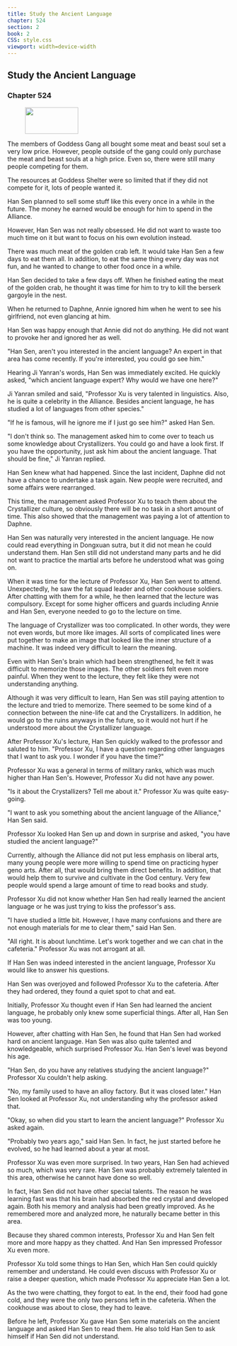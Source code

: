 ```yaml
---
title: Study the Ancient Language
chapter: 524
section: 2
book: 2
CSS: style.css
viewport: width=device-width
---
```


## Study the Ancient Language

### Chapter 524

<figure>
	<img src="../Images/gem.gif" alt="" id="gem" width="120" height="60" />
</figure>

The members of Goddess Gang all bought some meat and beast soul set a very low price. However, people outside of the gang could only purchase the meat and beast souls at a high price. Even so, there were still many people competing for them.

The resources at Goddess Shelter were so limited that if they did not compete for it, lots of people wanted it.

Han Sen planned to sell some stuff like this every once in a while in the future. The money he earned would be enough for him to spend in the Alliance.

However, Han Sen was not really obsessed. He did not want to waste too much time on it but want to focus on his own evolution instead.

There was much meat of the golden crab left. It would take Han Sen a few days to eat them all. In addition, to eat the same thing every day was not fun, and he wanted to change to other food once in a while.

Han Sen decided to take a few days off. When he finished eating the meat of the golden crab, he thought it was time for him to try to kill the berserk gargoyle in the nest.

When he returned to Daphne, Annie ignored him when he went to see his girlfriend, not even glancing at him.

Han Sen was happy enough that Annie did not do anything. He did not want to provoke her and ignored her as well.

"Han Sen, aren't you interested in the ancient language? An expert in that area has come recently. If you're interested, you could go see him."

Hearing Ji Yanran's words, Han Sen was immediately excited. He quickly asked, "which ancient language expert? Why would we have one here?"

Ji Yanran smiled and said, "Professor Xu is very talented in linguistics. Also, he is quite a celebrity in the Alliance. Besides ancient language, he has studied a lot of languages from other species."

"If he is famous, will he ignore me if I just go see him?" asked Han Sen.

"I don't think so. The management asked him to come over to teach us some knowledge about Crystallizers. You could go and have a look first. If you have the opportunity, just ask him about the ancient language. That should be fine," Ji Yanran replied.

Han Sen knew what had happened. Since the last incident, Daphne did not have a chance to undertake a task again. New people were recruited, and some affairs were rearranged.

This time, the management asked Professor Xu to teach them about the Crystallizer culture, so obviously there will be no task in a short amount of time. This also showed that the management was paying a lot of attention to Daphne.

Han Sen was naturally very interested in the ancient language. He now could read everything in Dongxuan sutra, but it did not mean he could understand them. Han Sen still did not understand many parts and he did not want to practice the martial arts before he understood what was going on.

When it was time for the lecture of Professor Xu, Han Sen went to attend. Unexpectedly, he saw the fat squad leader and other cookhouse soldiers. After chatting with them for a while, he then learned that the lecture was compulsory. Except for some higher officers and guards including Annie and Han Sen, everyone needed to go to the lecture on time.

The language of Crystallizer was too complicated. In other words, they were not even words, but more like images. All sorts of complicated lines were put together to make an image that looked like the inner structure of a machine. It was indeed very difficult to learn the meaning.

Even with Han Sen's brain which had been strengthened, he felt it was difficult to memorize those images. The other soldiers felt even more painful. When they went to the lecture, they felt like they were not understanding anything.

Although it was very difficult to learn, Han Sen was still paying attention to the lecture and tried to memorize. There seemed to be some kind of a connection between the nine-life cat and the Crystallizers. In addition, he would go to the ruins anyways in the future, so it would not hurt if he understood more about the Crystallizer language.

After Professor Xu's lecture, Han Sen quickly walked to the professor and saluted to him. "Professor Xu, I have a question regarding other languages that I want to ask you. I wonder if you have the time?"

Professor Xu was a general in terms of military ranks, which was much higher than Han Sen's. However, Professor Xu did not have any power.

"Is it about the Crystallizers? Tell me about it." Professor Xu was quite easy-going.

"I want to ask you something about the ancient language of the Alliance," Han Sen said.

Professor Xu looked Han Sen up and down in surprise and asked, "you have studied the ancient language?"

Currently, although the Alliance did not put less emphasis on liberal arts, many young people were more willing to spend time on practicing hyper geno arts. After all, that would bring them direct benefits. In addition, that would help them to survive and cultivate in the God century. Very few people would spend a large amount of time to read books and study.

Professor Xu did not know whether Han Sen had really learned the ancient language or he was just trying to kiss the professor's ass.

"I have studied a little bit. However, I have many confusions and there are not enough materials for me to clear them," said Han Sen.

"All right. It is about lunchtime. Let's work together and we can chat in the cafeteria." Professor Xu was not arrogant at all.

If Han Sen was indeed interested in the ancient language, Professor Xu would like to answer his questions.

Han Sen was overjoyed and followed Professor Xu to the cafeteria. After they had ordered, they found a quiet spot to chat and eat.

Initially, Professor Xu thought even if Han Sen had learned the ancient language, he probably only knew some superficial things. After all, Han Sen was too young.

However, after chatting with Han Sen, he found that Han Sen had worked hard on ancient language. Han Sen was also quite talented and knowledgeable, which surprised Professor Xu. Han Sen's level was beyond his age.

"Han Sen, do you have any relatives studying the ancient language?" Professor Xu couldn't help asking.

"No, my family used to have an alloy factory. But it was closed later." Han Sen looked at Professor Xu, not understanding why the professor asked that.

"Okay, so when did you start to learn the ancient language?" Professor Xu asked again.

"Probably two years ago," said Han Sen. In fact, he just started before he evolved, so he had learned about a year at most.

Professor Xu was even more surprised. In two years, Han Sen had achieved so much, which was very rare. Han Sen was probably extremely talented in this area, otherwise he cannot have done so well.

In fact, Han Sen did not have other special talents. The reason he was learning fast was that his brain had absorbed the red crystal and developed again. Both his memory and analysis had been greatly improved. As he remembered more and analyzed more, he naturally became better in this area.

Because they shared common interests, Professor Xu and Han Sen felt more and more happy as they chatted. And Han Sen impressed Professor Xu even more.

Professor Xu told some things to Han Sen, which Han Sen could quickly remember and understand. He could even discuss with Professor Xu or raise a deeper question, which made Professor Xu appreciate Han Sen a lot.

As the two were chatting, they forgot to eat. In the end, their food had gone cold, and they were the only two persons left in the cafeteria. When the cookhouse was about to close, they had to leave.

Before he left, Professor Xu gave Han Sen some materials on the ancient language and asked Han Sen to read them. He also told Han Sen to ask himself if Han Sen did not understand.